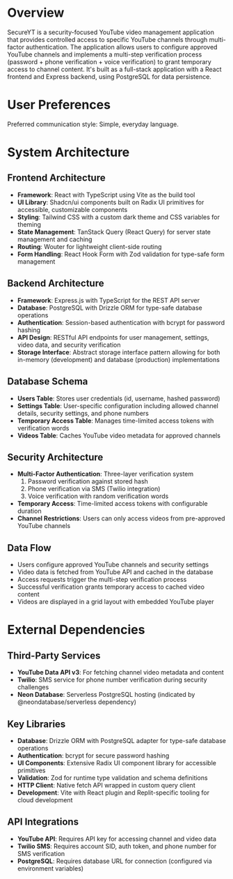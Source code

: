 # Overview

SecureYT is a security-focused YouTube video management application that provides controlled access to specific YouTube channels through multi-factor authentication. The application allows users to configure approved YouTube channels and implements a multi-step verification process (password + phone verification + voice verification) to grant temporary access to channel content. It's built as a full-stack application with a React frontend and Express backend, using PostgreSQL for data persistence.

# User Preferences

Preferred communication style: Simple, everyday language.

# System Architecture

## Frontend Architecture
- **Framework**: React with TypeScript using Vite as the build tool
- **UI Library**: Shadcn/ui components built on Radix UI primitives for accessible, customizable components
- **Styling**: Tailwind CSS with a custom dark theme and CSS variables for theming
- **State Management**: TanStack Query (React Query) for server state management and caching
- **Routing**: Wouter for lightweight client-side routing
- **Form Handling**: React Hook Form with Zod validation for type-safe form management

## Backend Architecture
- **Framework**: Express.js with TypeScript for the REST API server
- **Database**: PostgreSQL with Drizzle ORM for type-safe database operations
- **Authentication**: Session-based authentication with bcrypt for password hashing
- **API Design**: RESTful API endpoints for user management, settings, video data, and security verification
- **Storage Interface**: Abstract storage interface pattern allowing for both in-memory (development) and database (production) implementations

## Database Schema
- **Users Table**: Stores user credentials (id, username, hashed password)
- **Settings Table**: User-specific configuration including allowed channel details, security settings, and phone numbers
- **Temporary Access Table**: Manages time-limited access tokens with verification words
- **Videos Table**: Caches YouTube video metadata for approved channels

## Security Architecture
- **Multi-Factor Authentication**: Three-layer verification system
  1. Password verification against stored hash
  2. Phone verification via SMS (Twilio integration)
  3. Voice verification with random verification words
- **Temporary Access**: Time-limited access tokens with configurable duration
- **Channel Restrictions**: Users can only access videos from pre-approved YouTube channels

## Data Flow
- Users configure approved YouTube channels and security settings
- Video data is fetched from YouTube API and cached in the database
- Access requests trigger the multi-step verification process
- Successful verification grants temporary access to cached video content
- Videos are displayed in a grid layout with embedded YouTube player

# External Dependencies

## Third-Party Services
- **YouTube Data API v3**: For fetching channel video metadata and content
- **Twilio**: SMS service for phone number verification during security challenges
- **Neon Database**: Serverless PostgreSQL hosting (indicated by @neondatabase/serverless dependency)

## Key Libraries
- **Database**: Drizzle ORM with PostgreSQL adapter for type-safe database operations
- **Authentication**: bcrypt for secure password hashing
- **UI Components**: Extensive Radix UI component library for accessible primitives
- **Validation**: Zod for runtime type validation and schema definitions
- **HTTP Client**: Native fetch API wrapped in custom query client
- **Development**: Vite with React plugin and Replit-specific tooling for cloud development

## API Integrations
- **YouTube API**: Requires API key for accessing channel and video data
- **Twilio SMS**: Requires account SID, auth token, and phone number for SMS verification
- **PostgreSQL**: Requires database URL for connection (configured via environment variables)